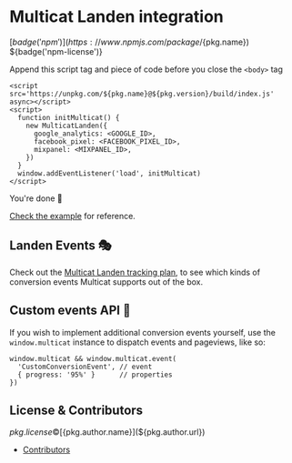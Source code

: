 Multicat Landen integration
==============================

[${badge('npm')}](https://www.npmjs.com/package/${pkg.name}) ${badge('npm-license')} 

Append this script tag and piece of code before you close the `<body>` tag

```
<script src='https://unpkg.com/${pkg.name}@${pkg.version}/build/index.js' async></script>
<script>
  function initMulticat() {
    new MulticatLanden({
      google_analytics: <GOOGLE_ID>,
      facebook_pixel: <FACEBOOK_PIXEL_ID>,
      mixpanel: <MIXPANEL_ID>,
    })
  }
  window.addEventListener('load', initMulticat)
</script>
```

You're done 🎉

[Check the example](https://github.com/cofablab/multicat/blob/master/packages/multicat-landen/example/index.html#L437) for reference.

## Landen Events 🎭

Check out the [Multicat Landen tracking plan](https://github.com/cofablab/multicat/blob/master/packages/multicat-landen/TRACKING_PLAN.md), to see which kinds of conversion events Multicat supports out of the box.

## Custom events API 🛂

If you wish to implement additional conversion events yourself, use the `window.multicat` instance to dispatch events and pageviews, like so:

```
window.multicat && window.multicat.event(
  'CustomConversionEvent', // event
  { progress: '95%' }      // properties
})
```

## License & Contributors

${pkg.license} © [${pkg.author.name}](${pkg.author.url})

- [Contributors](${pkg.contributors[0].url})
